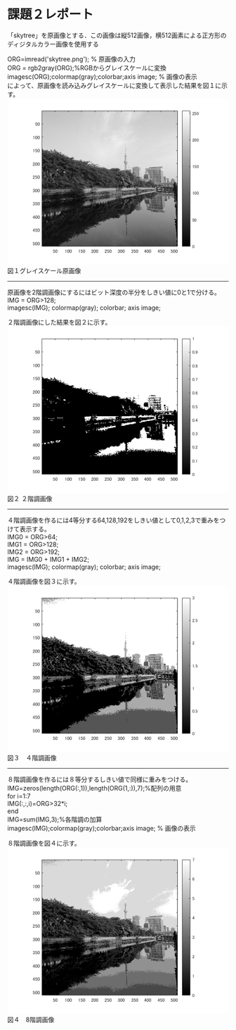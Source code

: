 # 課題２レポート

「skytree」を原画像とする．この画像は縦512画像，横512画素による正方形のディジタルカラー画像を使用する  
  
ORG=imread('skytree.png'); % 原画像の入力  
ORG = rgb2gray(ORG);%RGBからグレイスケールに変換  
imagesc(ORG);colormap(gray);colorbar;axis image; % 画像の表示  
によって、原画像を読み込みグレイスケールに変換して表示した結果を図１に示す。  
![図１](https://github.com/16ec044/lecture_image_processing/blob/own/image/2-1.png)  
図１グレイスケール原画像  
___

原画像を2階調画像にするにはビット深度の半分をしきい値に0と1で分ける。  
IMG = ORG>128;  
imagesc(IMG); colormap(gray); colorbar;  axis image;  
  
２階調画像にした結果を図２に示す。  
![図２](https://github.com/16ec044/lecture_image_processing/blob/own/image/2-2.png)  
図２ ２階調画像  
___

４階調画像を作るには4等分する64,128,192をしきい値として0,1,2,3で重みをつけて表示する。  
IMG0 = ORG>64;  
IMG1 = ORG>128;  
IMG2 = ORG>192;  
IMG = IMG0 + IMG1 + IMG2;  
imagesc(IMG); colormap(gray); colorbar;  axis image;  

４階調画像を図３に示す。  
![図３](https://github.com/16ec044/lecture_image_processing/blob/own/image/2-3.png)  
図３　４階調画像  
___


８階調画像を作るには８等分するしきい値で同様に重みをつける。  
IMG=zeros(length(ORG(:,1)),length(ORG(1,:)),7);%配列の用意  
for i=1:7  
    IMG(:,:,i)=ORG>32*i;  
end  
IMG=sum(IMG,3);%各階調の加算  
imagesc(IMG);colormap(gray);colorbar;axis image; % 画像の表示  

８階調画像を図４に示す。  
![図４](https://github.com/16ec044/lecture_image_processing/blob/own/image/2-4.png)  
図４　8階調画像  
